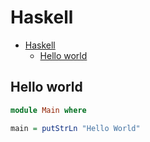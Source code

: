 # Haskell

<!--ts-->
* [Haskell](hasekll.md#haskell)
   * [Hello world](hasekll.md#hello-world)

<!-- Added by: runner, at: Fri Aug 20 08:27:02 UTC 2021 -->

<!--te-->

## Hello world
```haskell
module Main where

main = putStrLn "Hello World"
```
